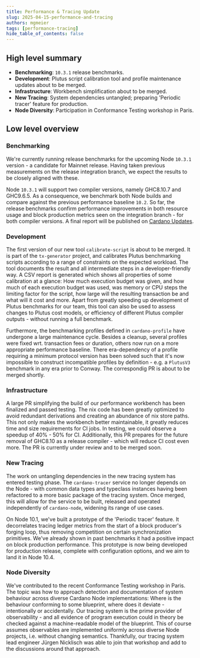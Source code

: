```yaml
---
title: Performance & Tracing Update
slug: 2025-04-15-performance-and-tracing
authors: mgmeier
tags: [performance-tracing]
hide_table_of_contents: false
---
```


## High level summary

* **Benchmarking**: `10.3.1` release benchmarks.
* **Development**: Plutus script calibration tool and profile maintenance updates about to be merged.
* **Infrastructure**: Workbench simplification about to be merged.
* **New Tracing**: System dependencies untangled; preparing 'Periodic tracer' feature for production.
* **Node Diversity**: Participation in Conformance Testing workshop in Paris.

## Low level overview


### Benchmarking

We're currently running release benchmarks for the upcoming Node `10.3.1` version - a candidate for Mainnet release. Having taken previous measurements on the release integration branch, we expect the results to be closely aligned with these.  

Node `10.3.1` will support two compiler versions, namely GHC8.10.7 and GHC9.6.5. As a consequence, we benchmark both Node builds and compare against the previous performance baseline `10.2`. So far, the release benchmarks confirm
performance improvements in both resource usage and block production metrics seen on the integration branch - for both compiler versions. A final report will be published on [Cardano Updates].


### Development

The first version of our new tool `calibrate-script` is about to be merged. It is part of the `tx-generator` project, and calibrates Plutus benchmarking scripts according to a range of constraints on the expected workload. The tool
documents the result and all intermediate steps in a developer-friendly way. A CSV report is generated which shows all properties of some calibration at a glance: How much execution budget was given, and how much of each execution budget was used,
was memory or CPU steps the limiting factor for the script, how large will the resulting transaction be and what will it cost and more. Apart from greatly speeding up development of Plutus benchmarks for our team, this tool can also be used to assess
changes to Plutus cost models, or efficiency of different Plutus compiler outputs - without running a full benchmark.  

Furthermore, the benchmarking profiles defined in `cardano-profile` have undergone a large maintenance cycle. Besides a cleanup, several profiles were fixed wrt. transaction fees or duration, others now run on a more appropriate performance baseline. 
There era-dependency of a profile requiring a minimum protocol version has been solved such that it's now impossible to construct incompatible profiles by definition - e.g. a `PlutusV3` benchmark in any era prior to Conway. The correspondig PR is about to be merged
shortly.

### Infrastructure

A large PR simplifying the build of our performance workbench has been finalized and passed testing. The nix code has been greatly optimized to avoid redundant derivations and creating an abundance of nix store paths. This not only makes the workbench
better maintainable, it greatly reduces time and size requirements for CI jobs. In testing, we could observe a speedup of 40% - 50% for CI. Additionally, this PR prepares for the future removal of GHC8.10 as a release compiler - which will reduce CI
cost even more. The PR is currently under review and to be merged soon.


### New Tracing

The work on untangling dependencies in the new tracing system has entered testing phase. The `cardano-tracer` service no longer depends on the Node - with common data types and typeclass instances having been refactored to a more basic package of the
tracing system. Once merged, this will allow for the service to be built, released and operated independently of `cardano-node`, widening its range of use cases.  

On Node 10.1, we've built a prototype of the 'Periodic tracer' feature. It decorrelates tracing ledger metrics from the start of a block producer's forging loop, thus removing competition on certain synchronization primitives. We've already shown
in past benchmarks it had a positive impact on block production performance. This prototype is now being developed for production release, complete with configuration options, and we aim to land it in Node 10.4.

### Node Diversity

We've contributed to the recent Conformance Testing workshop in Paris. The topic was how to approach detection and documentation of system behaviour across diverse Cardano Node implementations: Where is the behaviour conforming to some blueprint, where
does it deviate - intentionally or accidentally. Our tracing system is the prime provider of observability - and all evidence of program execution could in theory be checked against a machine-readable model of the blueprint. This of course assumes
observables are implemented uniformly across diverse Node projects, i.e. without changing semantics. Thankfully, our tracing system lead engineer Jürgen Nicklisch was able to join that workshop and add to the discussions around that approach.



[Cardano Updates]: https://updates.cardano.intersectmbo.org/reports